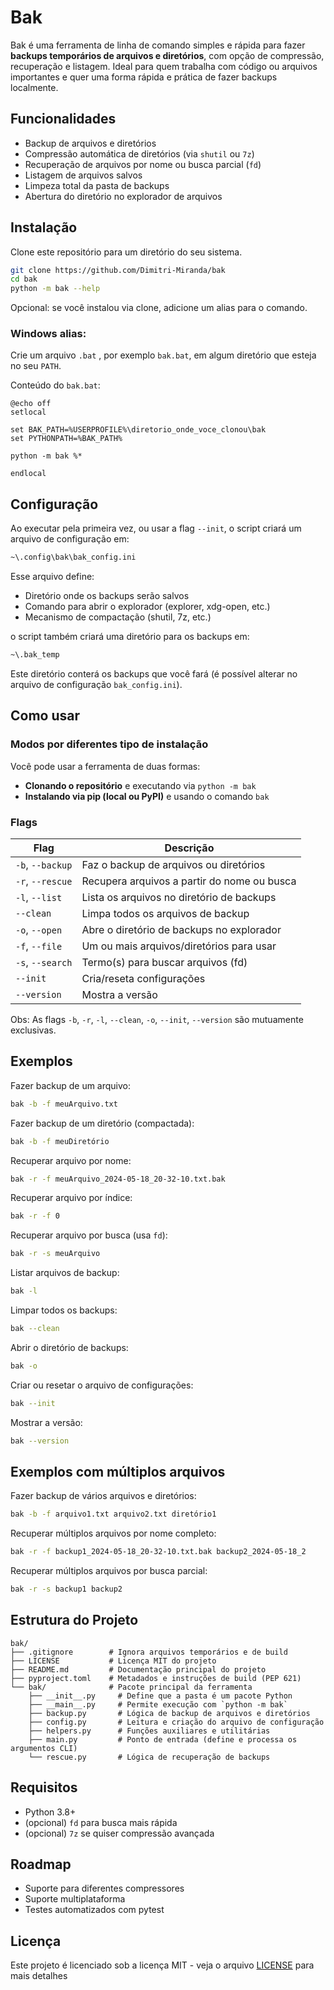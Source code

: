 # Bak

Bak é uma ferramenta de linha de comando simples e rápida para fazer **backups temporários de arquivos e diretórios**, com opção de compressão, recuperação e listagem. Ideal para quem trabalha com código ou arquivos importantes e quer uma forma rápida e prática de fazer backups localmente.

## Funcionalidades

- Backup de arquivos e diretórios
- Compressão automática de diretórios (via `shutil` ou `7z`)
- Recuperação de arquivos por nome ou busca parcial (`fd`)
- Listagem de arquivos salvos
- Limpeza total da pasta de backups
- Abertura do diretório no explorador de arquivos

## Instalação

Clone este repositório para um diretório do seu sistema.

```bash
git clone https://github.com/Dimitri-Miranda/bak
cd bak
python -m bak --help
```
Opcional: se você instalou via clone, adicione um alias para o comando.

### Windows alias:

Crie um arquivo `.bat` , por exemplo `bak.bat`, em algum diretório que esteja no seu `PATH`.

Conteúdo do `bak.bat`:

```batch
@echo off
setlocal

set BAK_PATH=%USERPROFILE%\diretorio_onde_voce_clonou\bak
set PYTHONPATH=%BAK_PATH%

python -m bak %*

endlocal
```

## Configuração

Ao executar pela primeira vez, ou usar a flag `--init`, o script criará um arquivo de configuração em:

```bash
~\.config\bak\bak_config.ini
```
Esse arquivo define:

- Diretório onde os backups serão salvos
- Comando para abrir o explorador (explorer, xdg-open, etc.)
- Mecanismo de compactação (shutil, 7z, etc.)

o script também criará uma diretório para os backups em:

```bash
~\.bak_temp
```
Este diretório conterá os backups que você fará (é possível alterar no arquivo de configuração `bak_config.ini`).

## Como usar

### Modos por diferentes tipo de instalação

Você pode usar a ferramenta de duas formas:

- **Clonando o repositório** e executando via `python -m bak`
- **Instalando via pip (local ou PyPI)** e usando o comando `bak`

### Flags

| Flag              | Descrição                                     |
|-------------------|-----------------------------------------------|
| `-b`, `--backup`  | Faz o backup de arquivos ou diretórios        |
| `-r`, `--rescue`  | Recupera arquivos a partir do nome ou busca   |
| `-l`, `--list`    | Lista os arquivos no diretório de backups     | 
| `--clean`         | Limpa todos os arquivos de backup             |
| `-o`, `--open`    | Abre o diretório de backups no explorador     |
| `-f`, `--file`    | Um ou mais arquivos/diretórios para usar      |
| `-s`, `--search`  | Termo(s) para buscar arquivos (fd)            |
| `--init`          | Cria/reseta configurações                     |
| `--version`       | Mostra a versão                               |

Obs: As flags `-b`, `-r`, `-l`, `--clean`, `-o`, `--init`, `--version` são mutuamente exclusivas.

## Exemplos

Fazer backup de um arquivo:
```bash
bak -b -f meuArquivo.txt
```

Fazer backup de um diretório (compactada):
```bash
bak -b -f meuDiretório
```

Recuperar arquivo por nome:
```bash
bak -r -f meuArquivo_2024-05-18_20-32-10.txt.bak
```

Recuperar arquivo por índice:
```bash
bak -r -f 0
```

Recuperar arquivo por busca (usa `fd`):
```bash
bak -r -s meuArquivo
```

Listar arquivos de backup:
```bash
bak -l
```

Limpar todos os backups:
```bash
bak --clean
```

Abrir o diretório de backups:
```bash
bak -o
```

Criar ou resetar o arquivo de configurações:
```bash
bak --init
```

Mostrar a versão:
```bash
bak --version
```

## Exemplos com múltiplos arquivos

Fazer backup de vários arquivos e diretórios:
```bash
bak -b -f arquivo1.txt arquivo2.txt diretório1
```

Recuperar múltiplos arquivos por nome completo:
```bash
bak -r -f backup1_2024-05-18_20-32-10.txt.bak backup2_2024-05-18_2
```

Recuperar múltiplos arquivos por busca parcial:
```bash
bak -r -s backup1 backup2
```

## Estrutura do Projeto

```
bak/
├── .gitignore        # Ignora arquivos temporários e de build
├── LICENSE           # Licença MIT do projeto
├── README.md         # Documentação principal do projeto
├── pyproject.toml    # Metadados e instruções de build (PEP 621)
└── bak/              # Pacote principal da ferramenta
    ├── __init__.py     # Define que a pasta é um pacote Python
    ├── __main__.py     # Permite execução com `python -m bak`
    ├── backup.py       # Lógica de backup de arquivos e diretórios
    ├── config.py       # Leitura e criação do arquivo de configuração
    ├── helpers.py      # Funções auxiliares e utilitárias
    ├── main.py         # Ponto de entrada (define e processa os argumentos CLI)
    └── rescue.py       # Lógica de recuperação de backups
```

## Requisitos

- Python 3.8+
- (opcional) `fd` para busca mais rápida
- (opcional) `7z` se quiser compressão avançada

## Roadmap

- Suporte para diferentes compressores
- Suporte multiplataforma
- Testes automatizados com pytest

## Licença

Este projeto é licenciado sob a licença MIT - veja o arquivo [LICENSE](LICENSE) para mais detalhes
